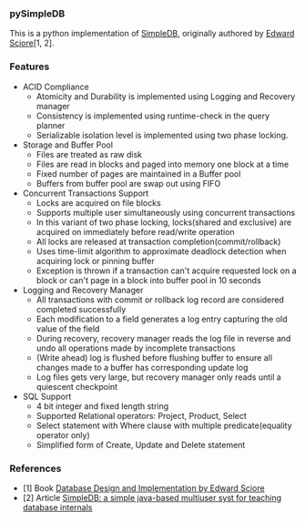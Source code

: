 ### pySimpleDB

This is a python implementation of [SimpleDB](https://cs.bc.edu/~sciore/simpledb/), originally authored by [Edward Sciore](https://www.bc.edu/bc-web/schools/morrissey/departments/computer-science/people/faculty-directory/edward-sciore.html)[1, 2].

### Features
- ACID Compliance
  - Atomicity and Durability is implemented using Logging and Recovery manager
  - Consistency is implemented using runtime-check in the query planner
  - Serializable isolation level is implemented using two phase locking.
- Storage and Buffer Pool
  - Files are treated as raw disk
  - Files are read in blocks and paged into memory one block at a time
  - Fixed number of pages are maintained in a Buffer pool
  - Buffers from buffer pool are swap out using FIFO
- Concurrent Transactions Support
  - Locks are acquired on file blocks 
  - Supports multiple user simultaneously using concurrent transactions
  - In this variant of two phase locking, locks(shared and exclusive) are acquired on immediately before read/write operation 
  - All locks are released at transaction completion(commit/rollback)
  - Uses time-limit algorithm to approximate deadlock detection when acquiring lock or pinning buffer
  - Exception is thrown if a transaction can't acquire requested lock on a block or can't page in a block into buffer pool in 10 seconds
- Logging and Recovery Manager
  - All transactions with commit or rollback log record are considered completed successfully
  - Each modification to a field generates a log entry capturing the old value of the field
  - During recovery, recovery manager reads the log file in reverse and undo all operations made by incomplete transactions
  - (Write ahead) log is flushed before flushing buffer to ensure all changes made to a buffer has corresponding update log 
  - Log files gets very large, but recovery manager only reads until a quiescent checkpoint
- SQL Support
  - 4 bit integer and fixed length string
  - Supported Relational operators: Project, Product, Select
  - Select statement with Where clause with multiple predicate(equality operator only)
  - Simplified form of Create, Update and Delete statement

### References
- [1] Book [Database Design and Implementation by Edward Sciore](https://link.springer.com/book/10.1007/978-3-030-33836-7)
- [2] Article [SimpleDB: a simple java-based multiuser syst for teaching database internals](https://dl.acm.org/doi/abs/10.1145/1227504.1227498)

